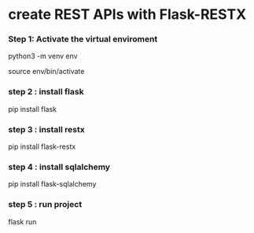# create REST APIs with Flask-RESTX

### Step 1: Activate the virtual enviroment

   python3 -m venv env
   
   source env/bin/activate
   
### step 2 : install flask

   pip install flask
   
### step 3 : install restx 

   pip install flask-restx
   
### step 4 : install sqlalchemy

   pip install flask-sqlalchemy
   
### step 5 : run project

   flask run
